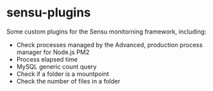 sensu-plugins
=============

Some custom plugins for the Sensu monitorning framework, including:

  * Check processes managed by the Advanced, production process manager for Node.js PM2
  * Process elapsed time
  * MySQL generic count query
  * Check if a folder is a mountpoint
  * Check the number of files in a folder
